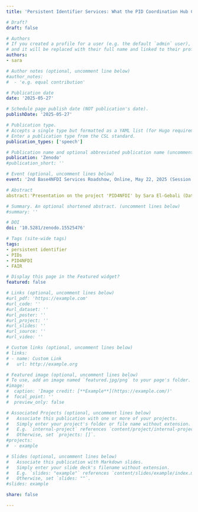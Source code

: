 ```yaml
---
title: 'Persistent Identifier Services: What the PID Coordination Hub Can Do for You – Now and in the Future'

# Draft?
draft: false

# Authors
# If you created a profile for a user (e.g. the default `admin` user), write the username (folder name) here
# and it will be replaced with their full name and linked to their profile.
authors:
- sara

# Author notes (optional, uncomment line below)
#author_notes:
#  - 'e.g. equal contribution'

# Publication date
date: '2025-05-27'

# Schedule page publish date (NOT publication's date).
publishDate: '2025-05-27'

# Publication type.
# Accepts a single type but formatted as a YAML list (for Hugo requirements).
# Enter a publication type from the CSL standard.
publication_types: ['speech']

# Publication name and optional abbreviated publication name (uncomment line below).
publication: 'Zenodo'
#publication_short: ''

# Event (optional, uncomment lines below)
event: '2nd Base4NFDI Services Roadshow, Online, May 22, 2025 (Session 2)'

# Abstract
abstract:'Presentation on the project 'PID4NFDI' by Sara El-Gebali (Datacite) at the 2nd roadshow of Basic services of the NFDI. All talks were recorded and will be published via YouTube.'

# Summary. An optional shortened abstract. (uncomment lines below)
#summary: ''

# DOI
doi: '10.5281/zenodo.15525476'

# Tags (site-wide tags)
tags:
- persistent identifier
- PIDs
- PID4NFDI
- FAIR

# Display this page in the Featured widget?
featured: false

# Links (optional, uncomment lines below)
#url_pdf: 'https://example.com'
#url_code: ''
#url_dataset: ''
#url_poster: ''
#url_project: ''
#url_slides: ''
#url_source: ''
#url_video: ''

# Custom links (optional, uncomment lines below)
# links:
# - name: Custom Link
#   url: http://example.org

# Featured image (optional, uncomment lines below)
# To use, add an image named `featured.jpg/png` to your page's folder.
#image:
#  caption: 'Image credit: [**Example**](https://example.com/)'
#  focal_point: ''
#  preview_only: false

# Associated Projects (optional, uncomment lines below)
#   Associate this publication with one or more of your projects.
#   Simply enter your project's folder or file name without extension.
#   E.g. `internal-project` references `content/project/internal-project/index.md`.
#   Otherwise, set `projects: []`.
#projects:
#  - example

# Slides (optional, uncomment lines below)
#   Associate this publication with Markdown slides.
#   Simply enter your slide deck's filename without extension.
#   E.g. `slides: "example"` references `content/slides/example/index.md`.
#   Otherwise, set `slides: ""`.
#slides: example

share: false

---
```

